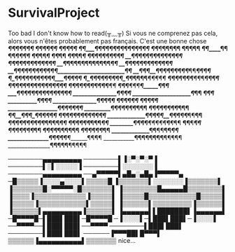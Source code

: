 # SurvivalProject
Too bad I don't know how to read(╥﹏╥)
Si vous ne comprenez pas cela, alors vous n'êtes probablement pas français. C'est une bonne chose
_____________¶¶¶¶¶¶¶
___________¶¶¶______¶¶¶
_________¶¶¶___________¶¶
________¶¶______________¶¶¶¶¶¶¶¶¶¶¶¶¶¶¶
_______¶¶___________________¶_______¶¶¶¶¶
______¶¶________________________________¶¶¶
_____¶¶___________________________________¶¶
____¶¶___________________¶¶________________¶¶
____¶¶___________________¶¶_________________¶
___¶¶____________________¶__________________¶
___¶¶___¶¶__________________________________¶
__¶¶__¶_¶¶¶¶¶_______________________________¶¶
__¶¶_¶¶¶¶¶¶¶¶¶______________________________¶¶¶
__¶__¶¶¶¶¶¶¶¶¶______________________________¶¶¶
__¶_¶¶¶¶¶¶¶¶¶¶¶¶___________________________¶¶
__¶_¶¶¶_¶¶¶_¶¶_¶¶_________________________¶¶
__¶_¶¶_¶¶¶¶¶¶¶¶_¶_______________________¶¶
__¶_¶¶__¶¶¶¶¶¶¶_¶¶___¶¶______________¶¶¶¶
__¶_¶¶__¶¶¶¶¶¶¶_¶¶____¶___________¶¶¶¶
__¶_¶¶¶¶¶¶¶__¶¶_¶¶_____¶¶¶¶___¶¶¶¶¶
___¶_¶¶¶¶¶¶__¶¶_¶__________¶¶¶¶
___¶¶__¶¶¶¶¶¶¶__¶¶¶¶______¶¶¶
____¶¶___¶¶¶___¶¶¶¶¶¶____¶¶
_____¶¶¶_____¶¶¶____¶_____¶¶¶
________¶¶¶¶¶¶_____¶¶¶¶¶¶¶¶¶
____________________¶¶_____¶¶
____________________¶_______¶¶
____________________¶________¶¶
___________________¶¶_________¶¶
___________________¶____¶¶_____¶¶
__________________¶¶____¶¶______¶¶
__________________¶_¶____¶_______¶¶
_________________¶¶_¶____¶¶______¶¶
___________¶¶¶¶__¶¶_¶_____¶______¶¶
____________¶¶¶¶¶¶¶_¶_____¶______¶¶
_____________¶¶__¶_¶______¶_____¶¶¶___¶¶¶
_______________¶¶¶_¶___¶__¶_____¶¶__¶¶¶_¶¶
_____________¶¶__¶_¶¶__¶_¶¶___¶¶___¶¶____¶¶
____________¶¶¶¶__¶_¶¶¶¶¶_____¶¶__¶¶_____¶¶
___________¶¶__¶¶¶¶____________¶¶¶_______¶¶
___________¶¶___¶¶____¶¶¶¶¶_____¶_____¶_¶¶
____________¶________¶____¶____________¶¶
____________¶_______¶¶____¶¶______¶¶___¶¶
____________¶¶_______¶¶___¶¶________¶¶¶¶
_____________¶¶_______¶¶_¶¶_________¶¶
_____________¶¶__¶¶____¶¶_________¶¶
______________¶¶_¶¶_¶__¶_______¶¶¶¶
_______________¶¶¶__¶¶¶¶¶__¶¶¶¶¶
_________________¶¶¶¶¶__¶¶¶¶¶

────────▄▄▄▄▄▄▄▄▄
────────▌▐░▀░▀░▀▐
────────▌░▌░░░░░▐
────────▌░░░░░░░▐
────────▄▄▄▄▄▄▄▄▄
──▄▀▀▀▀▀▌▄█▄░▄█▄▐▀▀▀▀▀▄
─█▒▒▒▒▒▐░░░░▄░░░░▌▒▒▒▒▒█
▐▒▒▒▒▒▒▒▌░░░░░░░▐▒▒▒▒▒▒▒▌
▐▒▒▒▒▒▒▒█░▀▀▀▀▀░█▒▒▒▒▒▒▒▌
▐▒▒▒▒▒▒▒▒█▄▄▄▄▄█▒▒▒▒▒▒▒▒▌
▐▒▒▒▒▐▒▒▒▒▒▒▒▒▒▒▒▒▐▒▒▒▒▒▌
▐▒▒▒▒▒█▒▒▒▒▒▒▒▒▒▒▒█▒▒▒▒▒▌
▐▒▒▒▒▒▐▒▒▒▒▒▒▒▒▒▒▒▌▒▒▒▒▒▌
▐▒▒▒▒▒▒▌▒▒▒▒▒▒▒▒▒▐▒▒▒▒▒▒▌
▐▒▒▒▒▒▒▌▄▄▄▄▄▄▄▄▄▐▒▒▒▒▒▒▌
▐▄▄▄▄▄▄▌▌███████▌▐▄▄▄▄▄▄▌
─█▀▀▀▀█─▌███▌███▌─█▀▀▀▀█
─▐░░░░▌─▌███▌███▌─▐░░░░▌
──▀▀▀▀──▌███▌███▌──▀▀▀▀
────────▌███▌███▌
────────▌███▌███▌
──────▐▀▀▀██▌█▀▀▀▌
▒▒▒▒▒▒▐▄▄▄▄▄▄▄▄▄▄▌▒▒▒▒▒▒▒
nice...
